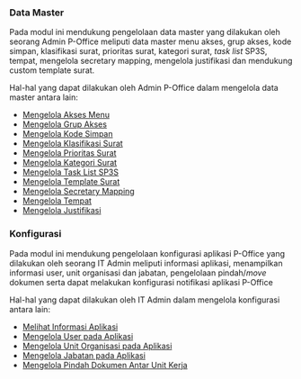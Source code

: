 ### **Data Master** 

Pada modul ini mendukung pengelolaan data master yang dilakukan oleh seorang Admin P-Office meliputi data master menu akses, grup 
akses, kode simpan, klasifikasi surat, prioritas surat, kategori surat, _task list_ SP3S, tempat, mengelola secretary mapping, mengelola justifikasi
dan mendukung custom template surat. 

Hal-hal yang dapat dilakukan oleh Admin P-Office dalam mengelola data master antara lain: 

- [Mengelola Akses Menu](https://docs.poffice.pertamina.com/Categories/2d9c11da-9ad0-4b75-8369-74049c55dac7/it-admins#!/Posts/2d9c11da-9ad0-4b75-8369-74049c55dac7/data-master-it/4e8c2fadcd744c219a29ef6f094775a8)
- [Mengelola Grup Akses](https://docs.poffice.pertamina.com/Categories/2d9c11da-9ad0-4b75-8369-74049c55dac7/it-admins#!/Posts/2d9c11da-9ad0-4b75-8369-74049c55dac7/data-master-it/6fc823a1f9124724a2bb1c917193e039)
- [Mengelola Kode Simpan](https://docs.poffice.pertamina.com/Categories/2d9c11da-9ad0-4b75-8369-74049c55dac7/it-admins#!/Posts/2d9c11da-9ad0-4b75-8369-74049c55dac7/data-master-it/ca83b8105c1b4ad599acb838d6f342b4)
- [Mengelola Klasifikasi Surat](https://docs.poffice.pertamina.com/Categories/2d9c11da-9ad0-4b75-8369-74049c55dac7/it-admins#!/Posts/2d9c11da-9ad0-4b75-8369-74049c55dac7/data-master-it/9f189eb126544a51bcb33307af083b1c)
- [Mengelola Prioritas Surat](https://docs.poffice.pertamina.com/Categories/2d9c11da-9ad0-4b75-8369-74049c55dac7/it-admins#!/Posts/2d9c11da-9ad0-4b75-8369-74049c55dac7/data-master-it/092a402a89054940bbf9c4217d68704d)
- [Mengelola Kategori Surat](https://docs.poffice.pertamina.com/Categories/2d9c11da-9ad0-4b75-8369-74049c55dac7/it-admins#!/Posts/2d9c11da-9ad0-4b75-8369-74049c55dac7/data-master-it/62473478ef13411dbb8515f87a74ab7f)
- [Mengelola Task List SP3S](https://docs.poffice.pertamina.com/Categories/2d9c11da-9ad0-4b75-8369-74049c55dac7/it-admins#!/Posts/2d9c11da-9ad0-4b75-8369-74049c55dac7/data-master-it/3c9ef348c4704fe4b8fb68206e320ff5)
- [Mengelola Template Surat](https://docs.poffice.pertamina.com/Categories/2d9c11da-9ad0-4b75-8369-74049c55dac7/it-admins#!/Posts/2d9c11da-9ad0-4b75-8369-74049c55dac7/data-master-it/526bf04e056642238c1cdd6cb4d58e46)
- [Mengelola Secretary Mapping](https://docs.poffice.pertamina.com/Categories/2d9c11da-9ad0-4b75-8369-74049c55dac7/it-admins#!/Posts/2d9c11da-9ad0-4b75-8369-74049c55dac7/data-master-it/955bdc25d79e4ca8af3c11bfda117788)
- [Mengelola Tempat](https://docs.poffice.pertamina.com/Categories/2d9c11da-9ad0-4b75-8369-74049c55dac7/it-admins#!/Posts/2d9c11da-9ad0-4b75-8369-74049c55dac7/data-master-it/8082f53b28d0478ca167268c79a0daf0)
- [Mengelola Justifikasi](https://docs.poffice.pertamina.com/Categories/2d9c11da-9ad0-4b75-8369-74049c55dac7/it-admins#!/Posts/2d9c11da-9ad0-4b75-8369-74049c55dac7/data-master-it/3821d2be7488488c8eacf64a59435594)


### **Konfigurasi**

Pada modul ini mendukung pengelolaan konfigurasi aplikasi P-Office yang dilakukan oleh seorang IT Admin meliputi informasi aplikasi, menampilkan informasi user, unit organisasi dan jabatan, pengelolaan pindah/*move* dokumen serta dapat melakukan konfigurasi notifikasi aplikasi P-Office

Hal-hal yang dapat dilakukan oleh IT Admin dalam mengelola konfigurasi antara lain: 

- [Melihat Informasi Aplikasi](https://docs.poffice.pertamina.com/Categories/2d9c11da-9ad0-4b75-8369-74049c55dac7/it-admins#!/Posts/2d9c11da-9ad0-4b75-8369-74049c55dac7/konfigurasi/f2aa86a44c7b44bcb55f851d75e49b29)
- [Mengelola User pada Aplikasi](https://docs.poffice.pertamina.com/Categories/2d9c11da-9ad0-4b75-8369-74049c55dac7/it-admins#!/Posts/2d9c11da-9ad0-4b75-8369-74049c55dac7/konfigurasi/1fb09975b5d44804adae4544bdbf60ff)
- [Mengelola Unit Organisasi pada Aplikasi](https://docs.poffice.pertamina.com/Categories/2d9c11da-9ad0-4b75-8369-74049c55dac7/it-admins#!/Posts/2d9c11da-9ad0-4b75-8369-74049c55dac7/konfigurasi/47d5733b7faf4f8a92da2d5711882236)
- [Mengelola Jabatan pada Aplikasi](https://docs.poffice.pertamina.com/Categories/2d9c11da-9ad0-4b75-8369-74049c55dac7/it-admins#!/Posts/2d9c11da-9ad0-4b75-8369-74049c55dac7/konfigurasi/bb182f75b5f64752847df7e0437ae59a)
- [Mengelola Pindah Dokumen Antar Unit Kerja](https://docs.poffice.pertamina.com/Categories/2d9c11da-9ad0-4b75-8369-74049c55dac7/it-admins#!/Posts/2d9c11da-9ad0-4b75-8369-74049c55dac7/konfigurasi/bbb135d5ea224530824c271dd68e64b7)